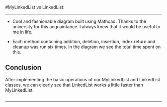 #MyLinkedList vs LinkedList:
<hr>

* Cool and fashionable diagram built using Mathcad. 
Thanks to the university for this acquaintance. 
I always knew that it would be useful to me in life.

* Each method containing addition, deletion, insertion, index return and cleanup was run six times. 
In the diagram we see the total time spent on this.

## Conclusion 
After implementing the basic operations of our MyLinkedList and LinkedList classes, we can 
clearly see that LinkedList works a little faster than MyLinkedList.

![]()
<hr>